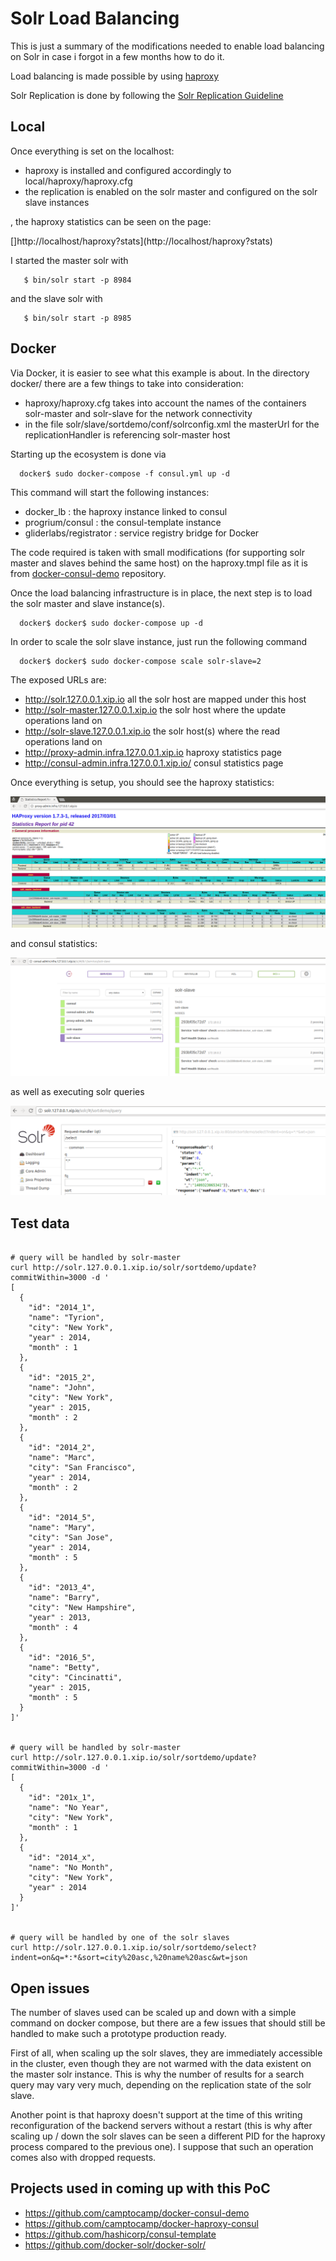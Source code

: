 Solr Load Balancing
===================


This is just a summary of the modifications needed
to enable load balancing on Solr in case i forgot in a few months how to do it.


Load balancing is made possible by using [haproxy](http://www.haproxy.org/)

Solr Replication is done by following the [Solr Replication Guideline](https://wiki.apache.org/solr/SolrReplication)

## Local

Once everything is set on the localhost:

- haproxy is installed and configured accordingly to local/haproxy/haproxy.cfg
- the replication is enabled on the solr master and configured on the solr slave instances

, the haproxy statistics can be seen on the page:


[]http://localhost/haproxy?stats](http://localhost/haproxy?stats)


I started the master solr with

```
   $ bin/solr start -p 8984
```

and the slave solr with 

```
   $ bin/solr start -p 8985
```



## Docker

Via Docker, it is easier to see what this example is about.
In the directory docker/ there are a few things to take into consideration:

- haproxy/haproxy.cfg takes into account the names of the containers solr-master and solr-slave for the network connectivity
- in the file solr/slave/sortdemo/conf/solrconfig.xml the masterUrl for the replicationHandler is referencing solr-master host

Starting up the ecosystem is done via 

```
  docker$ sudo docker-compose -f consul.yml up -d
```

This command will start the following instances:

- docker_lb : the haproxy instance linked to consul
- progrium/consul : the consul-template instance
- gliderlabs/registrator : service registry bridge for Docker

The code required is taken with small modifications (for supporting solr master and slaves behind the same host) on the haproxy.tmpl 
file as it is from [docker-consul-demo](https://github.com/camptocamp/docker-consul-demo) repository.


Once the load balancing infrastructure is in place, the next step is to load the solr master and slave instance(s).

```
  docker$ docker$ sudo docker-compose up -d
```


In order to scale the solr slave instance, just run the following command


```
  docker$ docker$ sudo docker-compose scale solr-slave=2
```


The exposed URLs are:

- http://solr.127.0.0.1.xip.io all the solr host are mapped under this host
- http://solr-master.127.0.0.1.xip.io the solr host where the update operations land on
- http://solr-slave.127.0.0.1.xip.io the solr host(s) where the read operations land on
- http://proxy-admin.infra.127.0.0.1.xip.io haproxy statistics page
- http://consul-admin.infra.127.0.0.1.xip.io/ consul statistics page

Once everything is setup, you should see the haproxy statistics:

![haproxy stats](img/haproxy-solr-configuration.png)

and consul statistics:

![consul stats for the solr-slave instances](img/consul-solr-slave-configuration.png)



as well as executing solr queries

![solr query](img/solr-query.png)




## Test data

```

# query will be handled by solr-master
curl http://solr.127.0.0.1.xip.io/solr/sortdemo/update?commitWithin=3000 -d '
[
  {
    "id": "2014_1",
    "name": "Tyrion",
    "city": "New York",
    "year" : 2014,
    "month" : 1
  },
  {
    "id": "2015_2",
    "name": "John",
    "city": "New York",
    "year" : 2015,
    "month" : 2
  },
  {
    "id": "2014_2",
    "name": "Marc",
    "city": "San Francisco",
    "year" : 2014,
    "month" : 2
  },
  {
    "id": "2014_5",
    "name": "Mary",
    "city": "San Jose",
    "year" : 2014,
    "month" : 5
  },
  {
    "id": "2013_4",
    "name": "Barry",
    "city": "New Hampshire",
    "year" : 2013,
    "month" : 4
  },
  {
    "id": "2016_5",
    "name": "Betty",
    "city": "Cincinatti",
    "year" : 2015,
    "month" : 5
  }
]'


# query will be handled by solr-master
curl http://solr.127.0.0.1.xip.io/solr/sortdemo/update?commitWithin=3000 -d '
[
  {
    "id": "201x_1",
    "name": "No Year",
    "city": "New York",
    "month" : 1
  },
  {
    "id": "2014_x",
    "name": "No Month",
    "city": "New York",
    "year" : 2014
  }
]'


# query will be handled by one of the solr slaves
curl http://solr.127.0.0.1.xip.io/solr/sortdemo/select?indent=on&q=*:*&sort=city%20asc,%20name%20asc&wt=json

```


## Open issues

The number of slaves used can be scaled up and down with a simple command on docker compose,
but there are a few issues that should still be handled to make such a prototype production ready.

First of all, when scaling up the solr slaves, they are immediately accessible in the cluster,
even though they are not warmed with the data existent on the master solr instance.
This is why the number of results for a search query may vary very much, depending on the replication
state of the solr slave.

Another point is that haproxy doesn't support at the time of this writing reconfiguration of the
backend servers without a restart (this is why after scaling up / down the solr slaves can be seen a different PID
for the haproxy process compared to the previous one). I suppose that such an operation comes also with
dropped requests.


## Projects used in coming up with this PoC

* https://github.com/camptocamp/docker-consul-demo
* https://github.com/camptocamp/docker-haproxy-consul
* https://github.com/hashicorp/consul-template
* https://github.com/docker-solr/docker-solr/